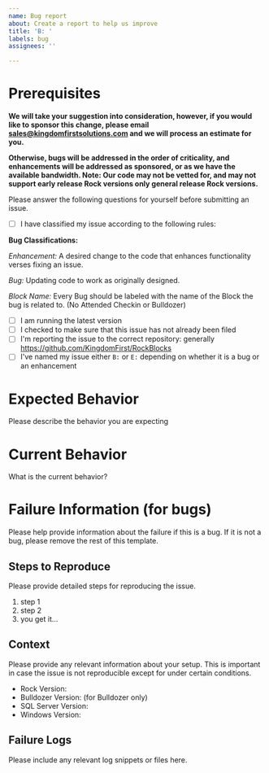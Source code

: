 ```yaml
---
name: Bug report
about: Create a report to help us improve
title: 'B: '
labels: bug
assignees: ''

---
```


# Prerequisites
**We will take your suggestion into consideration, however, if you would like to sponsor this change, please email sales@kingdomfirstsolutions.com and we will process an estimate for you.**

**Otherwise, bugs will be addressed in the order of criticality, and enhancements will be addressed as sponsored, or as we have the available bandwidth. Note: Our code may not be vetted for, and may not support early release Rock versions only general release Rock versions.**

Please answer the following questions for yourself before submitting an issue. 

- [ ] I have classified my issue according to the following rules:

**Bug Classifications:**

_Enhancement:_ A desired change to the code that enhances functionality verses fixing an issue.   

_Bug:_ Updating code to work as originally designed.

_Block Name:_ Every Bug should be labeled with the name of the Block the bug is related to. (No Attended Checkin or Bulldozer)

- [ ] I am running the latest version
- [ ] I checked to make sure that this issue has not already been filed
- [ ] I'm reporting the issue to the correct repository: generally https://github.com/KingdomFirst/RockBlocks
- [ ] I've named my issue either `B:` or `E:` depending on whether it is a bug or an enhancement

# Expected Behavior

Please describe the behavior you are expecting

# Current Behavior

What is the current behavior?

# Failure Information (for bugs)

Please help provide information about the failure if this is a bug. If it is not a bug, please remove the rest of this template.

## Steps to Reproduce

Please provide detailed steps for reproducing the issue. 

1. step 1
2. step 2
3. you get it...

## Context

Please provide any relevant information about your setup. This is important in case the issue is not reproducible except for under certain conditions.

* Rock Version:
* Bulldozer Version: (for Bulldozer only)
* SQL Server Version:
* Windows Version:

## Failure Logs

Please include any relevant log snippets or files here.
